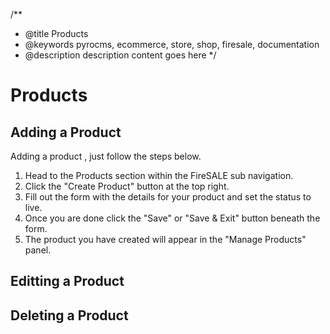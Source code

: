/**
 * @title Products
 * @keywords pyrocms, ecommerce, store, shop, firesale, documentation
 * @description description content goes here
 */
# Products

## Adding a Product

Adding a product , just follow the steps below.

1. Head to the Products section within the FireSALE sub navigation.
2. Click the "Create Product" button at the top right.
3. Fill out the form with the details for your product and set the status to live.
4. Once you are done click the "Save" or "Save & Exit" button beneath the form.
5. The product you have created will appear in the "Manage Products" panel.

## Editting a Product

## Deleting a Product